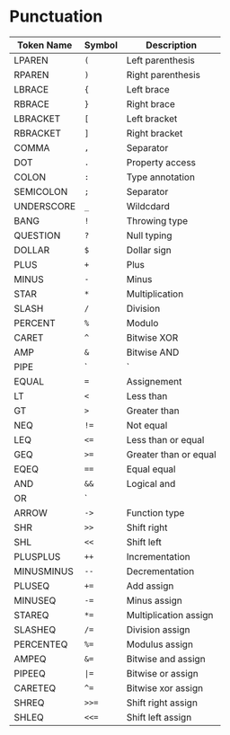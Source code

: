 # Punctuation

| Token Name | Symbol | Description           |
| ---------- | ------ | --------------------- |
| LPAREN     | `(`    | Left parenthesis      |
| RPAREN     | `)`    | Right parenthesis     |
| LBRACE     | `{`    | Left brace            |
| RBRACE     | `}`    | Right brace           |
| LBRACKET   | `[`    | Left bracket          |
| RBRACKET   | `]`    | Right bracket         |
| COMMA      | `,`    | Separator             |
| DOT        | `.`    | Property access       |
| COLON      | `:`    | Type annotation       |
| SEMICOLON  | `;`    | Separator             |
| UNDERSCORE | `_`    | Wildcdard             |
| BANG       | `!`    | Throwing type         |
| QUESTION   | `?`    | Null typing           |
| DOLLAR     | `$`    | Dollar sign           |
| PLUS       | `+`    | Plus                  |
| MINUS      | `-`    | Minus                 |
| STAR       | `*`    | Multiplication        |
| SLASH      | `/`    | Division              |
| PERCENT    | `%`    | Modulo                |
| CARET      | `^`    | Bitwise XOR           |
| AMP        | `&`    | Bitwise AND           |
| PIPE       | `|`    | Bitwise OR            |
| EQUAL      | `=`    | Assignement           |
| LT         | `<`    | Less than             |
| GT         | `>`    | Greater than          |
| NEQ        | `!=`   | Not equal             |
| LEQ        | `<=`   | Less than or equal    |
| GEQ        | `>=`   | Greater than or equal |
| EQEQ       | `==`   | Equal equal           |
| AND        | `&&`   | Logical and           |
| OR         | `||`   | Logical or            |
| ARROW      | `->`   | Function type         |
| SHR        | `>>`   | Shift right           |
| SHL        | `<<`   | Shift left            |
| PLUSPLUS   | `++`   | Incrementation        |
| MINUSMINUS | `--`   | Decrementation        |
| PLUSEQ     | `+=`   | Add assign            |
| MINUSEQ    | `-=`   | Minus assign          |
| STAREQ     | `*=`   | Multiplication assign |
| SLASHEQ    | `/=`   | Division assign       |
| PERCENTEQ  | `%=`   | Modulus assign        |
| AMPEQ      | `&=`   | Bitwise and assign    |
| PIPEEQ     | `\|=`  | Bitwise or assign     |
| CARETEQ    | `^=`   | Bitwise xor assign    |
| SHREQ      | `>>=`  | Shift right assign    |
| SHLEQ      | `<<=`  | Shift left assign     |

